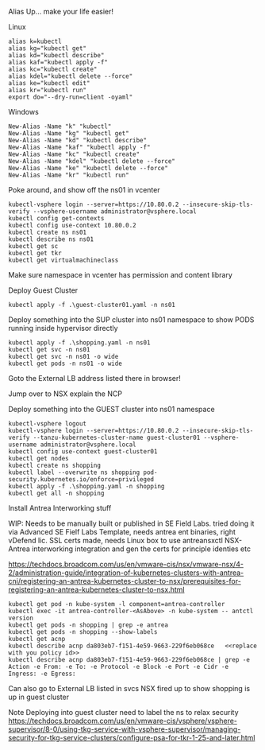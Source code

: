 Alias Up... make your life easier! 

Linux 
````
alias k=kubectl
alias kg="kubectl get"
alias kd="kubectl describe"
alias kaf="kubectl apply -f"
alias kc="kubectl create"
alias kdel="kubectl delete --force"
alias ke="kubectl edit"
alias kr="kubectl run"
export do="--dry-run=client -oyaml"
````


Windows
````
New-Alias -Name "k" "kubectl"
New-Alias -Name "kg" "kubectl get"
New-Alias -Name "kd" "kubectl describe"
New-Alias -Name "kaf" "kubectl apply -f"
New-Alias -Name "kc" "kubectl create"
New-Alias -Name "kdel" "kubectl delete --force"
New-Alias -Name "ke" "kubectl delete --force"
New-Alias -Name "kr" "kubectl run"
````


Poke around, and show off the ns01 in vcenter
````
kubectl-vsphere login --server=https://10.80.0.2 --insecure-skip-tls-verify --vsphere-username administrator@vsphere.local
kubectl config get-contexts
kubectl config use-context 10.80.0.2
kubectl create ns ns01
kubectl describe ns ns01
kubectl get sc
kubectl get tkr
kubectl get virtualmachineclass
````

Make sure namespace in vcenter has permission and content library

Deploy Guest Cluster
````
kubectl apply -f .\guest-cluster01.yaml -n ns01
````

Deploy something into the SUP cluster into ns01 namespace  to show   PODS running inside hypervisor directly
````
kubectl apply -f .\shopping.yaml -n ns01
kubectl get svc -n ns01
kubectl get svc -n ns01 -o wide
kubectl get pods -n ns01 -o wide

````

Goto the External LB address listed there in browser!

Jump over to NSX explain the NCP


Deploy something into the GUEST cluster into ns01 namespace
````
kubectl-vsphere logout
kubectl-vsphere login --server=https://10.80.0.2 --insecure-skip-tls-verify --tanzu-kubernetes-cluster-name guest-cluster01 --vsphere-username administrator@vsphere.local
kubectl config use-context guest-cluster01
kubectl get nodes
kubectl create ns shopping
kubectl label --overwrite ns shopping pod-security.kubernetes.io/enforce=privileged
kubectl apply -f .\shopping.yaml -n shopping
kubectl get all -n shopping
````

Install Antrea Interworking stuff

WIP: Needs to be manually built or published in SE Field Labs. tried doing it via Advanced SE Fielf Labs Template, needs antrea ent binaries, right vDefend lic. SSL certs made, needs Linux box to use antreansxctl NSX-Antrea interworking integration and gen the certs for principle identies etc

https://techdocs.broadcom.com/us/en/vmware-cis/nsx/vmware-nsx/4-2/administration-guide/integration-of-kubernetes-clusters-with-antrea-cni/registering-an-antrea-kubernetes-cluster-to-nsx/prerequisites-for-registering-an-antrea-kubernetes-cluster-to-nsx.html

````
kubectl get pod -n kube-system -l component=antrea-controller
kubectl exec -it antrea-controller-<AsAbove> -n kube-system -- antctl version
kubectl get pods -n shopping | grep -e antrea
kubectl get pods -n shopping --show-labels
kubectl get acnp
kubectl describe acnp da803eb7-f151-4e59-9663-229f6eb068ce   <<replace with you policy id>>
kubectl describe acnp da803eb7-f151-4e59-9663-229f6eb068ce | grep -e Action -e From: -e To: -e Protocol -e Block -e Port -e Cidr -e Ingress: -e Egress:
````


Can also go to External LB listed in svcs NSX fired up to show shopping is up in guest cluster



Note
Deploying into guest cluster need to label the ns to relax security
https://techdocs.broadcom.com/us/en/vmware-cis/vsphere/vsphere-supervisor/8-0/using-tkg-service-with-vsphere-supervisor/managing-security-for-tkg-service-clusters/configure-psa-for-tkr-1-25-and-later.html
